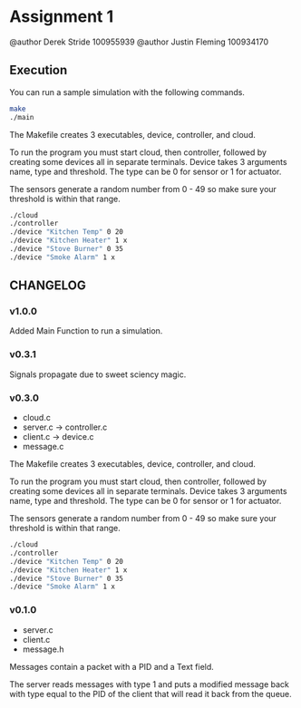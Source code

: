 # Assignment 1

@author Derek Stride 100955939
@author Justin Fleming 100934170

## Execution

You can run a sample simulation with the following commands.

```bash
make
./main
```

The Makefile creates 3 executables, device, controller, and cloud.

To run the program you must start cloud, then controller, followed by creating some devices all in separate terminals. Device takes 3 arguments name, type and threshold. The type can be 0 for sensor or 1 for actuator.

The sensors generate a random number from 0 - 49 so make sure your threshold is within that range.

```bash
./cloud
./controller
./device "Kitchen Temp" 0 20
./device "Kitchen Heater" 1 x
./device "Stove Burner" 0 35
./device "Smoke Alarm" 1 x
```

## CHANGELOG

### v1.0.0

Added Main Function to run a simulation.

### v0.3.1

Signals propagate due to sweet sciency magic.

### v0.3.0

+ cloud.c
+ server.c -> controller.c
+ client.c -> device.c
+ message.c

The Makefile creates 3 executables, device, controller, and cloud.

To run the program you must start cloud, then controller, followed by creating some devices all in separate terminals. Device takes 3 arguments name, type and threshold. The type can be 0 for sensor or 1 for actuator.

The sensors generate a random number from 0 - 49 so make sure your threshold is within that range.

```bash
./cloud
./controller
./device "Kitchen Temp" 0 20
./device "Kitchen Heater" 1 x
./device "Stove Burner" 0 35
./device "Smoke Alarm" 1 x
```

### v0.1.0

+ server.c
+ client.c
+ message.h

Messages contain a packet with a PID and a Text field.

The server reads messages with type 1 and puts a modified message back with type equal to the PID of the client that will read it back from the queue.
